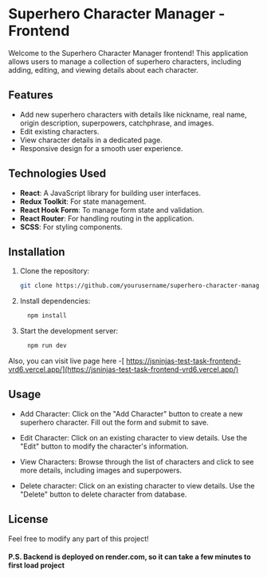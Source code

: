 # Superhero Character Manager - Frontend

Welcome to the Superhero Character Manager frontend! This application allows users to manage a collection of superhero characters, including adding, editing, and viewing details about each character.

## Features

- Add new superhero characters with details like nickname, real name, origin description, superpowers, catchphrase, and images.
- Edit existing characters.
- View character details in a dedicated page.
- Responsive design for a smooth user experience.

## Technologies Used

- **React**: A JavaScript library for building user interfaces.
- **Redux Toolkit**: For state management.
- **React Hook Form**: To manage form state and validation.
- **React Router**: For handling routing in the application.
- **SCSS**: For styling components.

## Installation

1. Clone the repository:

   ```bash
   git clone https://github.com/yourusername/superhero-character-manager-frontend.git
   ```

2. Install dependencies:

   ```bash
     npm install
   ```

3. Start the development server:

   ```bash
     npm run dev
   ```

Also, you can visit live page here -[ https://jsninjas-test-task-frontend-vrd6.vercel.app/](https://jsninjas-test-task-frontend-vrd6.vercel.app/)

## Usage

- Add Character: Click on the "Add Character" button to create a new superhero character. Fill out the form and submit to save.

- Edit Character: Click on an existing character to view details. Use the "Edit" button to modify the character's information.

- View Characters: Browse through the list of characters and click to see more details, including images and superpowers.

- Delete character: Click on an existing character to view details. Use the "Delete" button to delete character from database.

## License

Feel free to modify any part of this project!

#### P.S. Backend is deployed on render.com, so it can take a few minutes to first load project
